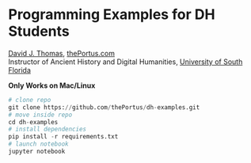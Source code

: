 # Programming Examples for DH Students

[David J. Thomas](mailto:dave.a.base@gmail.com), [thePortus.com](http://thePortus.com)<br>
Instructor of Ancient History and Digital Humanities, [University of South Florida](https://github.com/usf-portal)

**Only Works on Mac/Linux**

```python
# clone repo
git clone https://github.com/thePortus/dh-examples.git
# move inside repo
cd dh-examples
# install dependencies
pip install -r requirements.txt
# launch notebook
jupyter notebook
```
